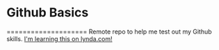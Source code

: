# Github Basics
====================
Remote repo to help me test out my Github skills.
[I'm learning this on lynda.com!](http://lynda.com)
